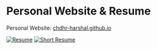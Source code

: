 # Personal Website & Resume
Personal Website: [chdhr-harshal.github.io](https://chdhr-harshal.github.io)

[![Resume](https://img.shields.io/badge/resume-latest-green.svg?style=flat)](assets/pdfs/resume/resume.pdf) [![Short Resume](https://img.shields.io/badge/short_resume-latest-green.svg?style=flat)](assets/pdfs/resume/short_resume.pdf)
